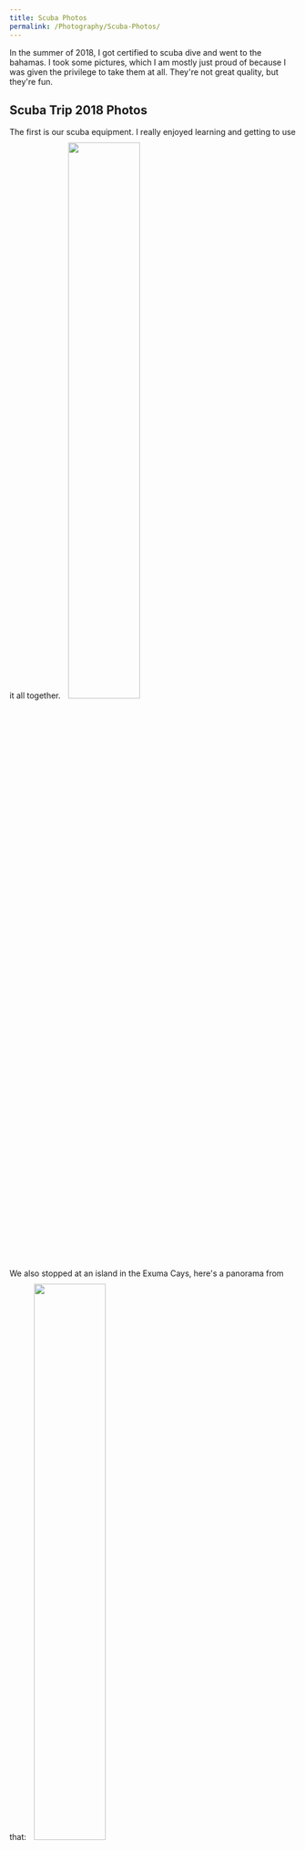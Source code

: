 ```yaml
---
title: Scuba Photos
permalink: /Photography/Scuba-Photos/
---
```


In the summer of 2018, I got certified to scuba dive and went to the bahamas. I took some pictures, which I am mostly just proud of because I was given the privilege to take them at all. They're not great quality, but they're fun.

## Scuba Trip 2018 Photos

The first is our scuba equipment. I really enjoyed learning and getting to use it all together.
<img src="/blog/assets/images/ScubaEquipment.JPG" width="50%" style="padding:10px">

We also stopped at an island in the Exuma Cays, here's a panorama from that:
<img src="/blog/assets/images/ExumaCaysIsland.jpg" width="50%" style="padding:10px">

Here's a selfie of me, I couldn't see what the camera saw so I'm happy that you even see my face haha.
<img src="/blog/assets/images/ScubaMe.JPG" width="50%" style="padding:10px">

For places, I have some fun ones. One is from a shipwreck, the next from a tunnel I swam through at a coral reef, and then the last picture and video were my favorite. This last destination is the Blue Hole. At the time of year we were there, hundreds of sharks circle in and around the huge hole with a diameter of 100 ft and a depth of more than 200 feet. It was very surreal because they didn't really do much else but swim, and there were so many.
<img src="/blog/assets/images/Shipwreck.JPG" width="50%" style="padding:10px">
<img src="/blog/assets/images/Tunnel.JPG" width="50%" style="padding:10px">
<img src="/blog/assets/images/Sharkhole.JPG" width="50%" style="padding:10px">

## The Animals

I've always been a marine fauna fan, so of course I got some animal pictures. First off is the barracuda, very scary looking, this (big) guy was chilling in the shadow of our boat, he was about 4-5 feet long, and very shiny. Lucky for me I'm bigger than nemo.
<img src="/blog/assets/images/Barracuda.JPG" width="50%" style="padding:10px">

Then of course there's the sea turtle
<img src="/blog/assets/images/SeaTurtle.JPG" width="50%" style="padding:10px">

This one is a spiny lobster. It doesn't look that big in the photo, but the antennas of this fella were at least 4 feet, with its body at about 3 feet long.
<img src="/blog/assets/images/Lobster.JPG" width="50%" style="padding:10px">

This looks like just some coral, but those little fuzzy things on the coral are actually worms. They're commonly called christmas tree worms, can you guess why?
<img src="/blog/assets/images/XmasTrees.JPG" width="50%" style="padding:10px">

This fun camouflage expert is the pipefish. I watched as it slowly swam up to this coral (horizontal) and even more slowly rotated so it was vertical to match the coral. I knew it was trying to hide from me, and I could still see it, but I just let it think it won this time.
<img src="/blog/assets/images/Pipefish.JPG" width="50%" style="padding:10px">

## Videos

All will take you to the corresponding video on my YouTube channel

<div style="padding:10px">
    <a href="/blog/assets/docs/MATLABGuide.pdf"><img src="/blog/assets/images/MATLABGuide.jpg" width="100%"></a>
</div>
This first one is from my perspective in the blue hole.
[![Sharkholevid](/blog/assets/images/SharkHoleTN.jpg "A clip of me in the Blue Hole")](https://youtu.be/9SJOkYbpMNE)

This one is my personal favorite. One time we surfaced and there were tons of these tiny jellyfish, called thimble jellyfish. Their tentacles don't extend past their dome, so it's very hard to get stung by them. I booped the top and have no regrets.
[![LittleJelly](/blog/assets/images/JellyThumbnail.jpg "A clip of a Thimble Jellyfish swimming")](https://youtu.be/VkvChFj4350)
A little more on jellyfish, they're more lethal with longer tentacles. One night we went night diving, and our flashlights attracted some with longer tendrils. I only barely got one on my ear, but some decided not to wear their wetsuits - let's just say swim trunks are not close to the body.

Here is a time lapse of the shark feed. It was frozen chum on a string, so you can see them swarm it. They didn't bother us at all, so we just watched from about 50 feet away. It was awesome.
[![SharkFeed](/blog/assets/images/SharkFeed.jpg "A timelapse of the sharkfeed")](https://youtu.be/vmTuqYYqWyg)

This last one is another kind of worm like the Christmas tree worms, except these look like fans. What I forgot to mention above, is that when these worms feel "dangerous" movement, they retract their tendrils into their shells.
[![WormsClosing](/blog/assets/images/WormsClosing.jpg "Closing Worms")](https://youtu.be/K5s--cMkLb4)